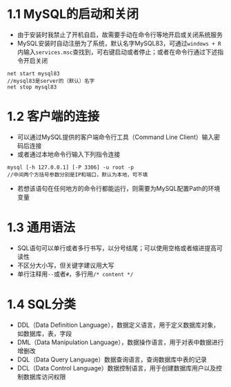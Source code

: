 # 1.1 MySQL的启动和关闭
- 由于安装时我禁止了开机自启，故需要手动在命令行等地开启或关闭系统服务
- MySQL安装时自动注册为了系统，默认名字MySQL83，可通过`windows + R`内输入`services.msc`查找到，可右键启动或者停止；或者在命令行通过下述指令开启关闭
```
net start mysql83
//mysql83是server的（默认）名字
net stop mysql83
```
# 1.2 客户端的连接
- 可以通过MySQL提供的客户端命令行工具（Command Line Client）输入密码后连接
- 或者通过本地命令行输入下列指令连接
```
mysql [-h 127.0.0.1] [-P 3306] -u root -p
//中间两个方括号参数分别是IP和端口，默认为本地，可不填
```
- 若想该语句在任何地方的命令行都能运行，则需要为MySQL配置Path的环境变量
# 1.3 通用语法
- SQL语句可以单行或者多行书写，以分号结尾；可以使用空格或者缩进提高可读性
- 不区分大小写，但关键字建议用大写
- 单行注释用`--`或者`#`，多行用`/* content */`
# 1.4 SQL分类
- DDL（Data Definition Language），数据定义语言，用于定义数据库对象，如数据库，表，字段
- DML（Data Manipulation Language），数据操作语言，用于对表中数据进行增删改
- DQL（Data Query Language）数据查询语言，查询数据库中表的记录
- DCL（Data Control Language）数据控制语言，用于创建数据库用户以及控制数据库访问权限